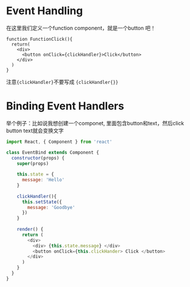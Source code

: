 # Event Handling
在这里我们定义一个function component，就是一个button 吧！   
```
function FunctionClick(){
  return(
    <div>
      <button onClick={clickHandler}>Click</button>
    </div>
  )
}
```
注意`{clickHandler}`不要写成 `{clickHandler{}}`

# Binding Event Handlers
举个例子：比如说我想创建一个componet, 里面包含button和text，然后click button text就会变换文字    
```js
import React, { Component } from 'react'

class EventBind extends Component {
  constructor(props) {
    super(props)
    
    this.state = {
      message: 'Hello'
    }
    
    clickHandler(){
      this.setState({
        message: 'Goodbye'
      })
    }
    
    render() {
      return (
        <div>
          <div> {this.state.message} </div>
          <button onClick={this.clickHander> Click </button>
        </div>
      )
    }
  }
}
```
